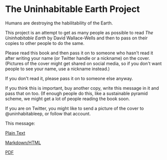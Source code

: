 # The Uninhabitable Earth Project

Humans are destroying the habilitability of the Earth.

This project is an attempt to get as many people as possible to read *The Uninhabitable Earth* by David Wallace-Wells and then to pass on their copies to other people to do the same.

Please read this book and then pass it on to someone who hasn't read it after writing your name (or Twitter handle or a nickname) on the cover. (Pictures of the cover might get shared on social media, so if you don't want people to see your name, use a nickname instead.)

If you don't read it, please pass it on to someone else anyway.

If you think this is important, buy another copy, write this message in it and pass that on too. (If enough people do this, like a sustainable pyramid scheme, we might get a lot of people reading the book soon.

If you are on Twitter, you might like to send a picture of the cover to @uninhabitableep, or follow that account.

This message:

[Plain Text](https://github.com/uninhabitable/earth/blob/master/message.txt)

[Markdown/HTML](https://github.com/uninhabitable/earth/blob/master/message.md)

[PDF](https://github.com/uninhabitable/earth/blob/master/message.pdf)

